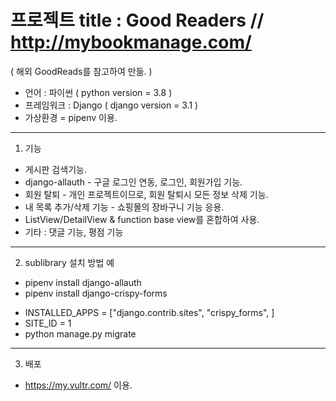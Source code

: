 
# 프로젝트 title : Good Readers // http://mybookmanage.com/ 
( 해외 GoodReads를 참고하여 만듦. )

* 언어 : 파이썬 ( python version = 3.8 )
* 프레임워크 : Django ( django version = 3.1 )
* 가상환경 = pipenv 이용.

-----------------------------------------------------------------

1. 기능
* 게시판 검색기능.
* django-allauth - 구글 로그인 연동, 로그인, 회원가입 기능.
* 회원 탈퇴 - 개인 프로젝트이므로, 회원 탈퇴시 모든 정보 삭제 기능.
* 내 목록 추가/삭제 기능 - 쇼핑몰의 장바구니 기능 응용.
* ListView/DetailView & function base view를 혼합하여 사용.
* 기타 : 댓글 기능, 평점 기능
-------------------------------------------------------------------
 
2. sublibrary 설치 방법 예
* pipenv install django-allauth
* pipenv install django-crispy-forms
+ INSTALLED_APPS = ["django.contrib.sites",
    "crispy_forms", ] 
+ SITE_ID = 1
+ python manage.py migrate

--------------------------------------------------------------------

3. 배포 
* https://my.vultr.com/ 이용.
  
     
 
 
